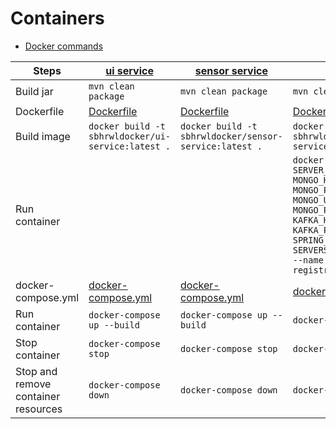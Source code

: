 # Containers
- [Docker commands](https://github.com/sbhrwl/system_design/blob/main/docs/deployment/containerisation/Docker/commands/README.md)

|Steps|[ui service](https://github.com/sbhrwl/microservices/blob/main/sensorregistration/sensor-registration/ui-service/README.md)|[sensor service](https://github.com/sbhrwl/microservices/blob/main/sensorregistration/sensor-registration/sensor-service/README.md)|[registration service](https://github.com/sbhrwl/microservices/blob/main/sensorregistration/sensor-registration/registration-service/README.md)|[notification service](https://github.com/sbhrwl/microservices/blob/main/sensorregistration/sensor-registration/notification-service/README.md)|
|-----|----------|--------------|--------------------|--------------------|
|Build jar|`mvn clean package`|`mvn clean package`|`mvn clean package`|`mvn clean package`|
|Dockerfile|[Dockerfile](https://github.com/sbhrwl/microservices/blob/main/sensorregistration/sensor-registration/ui-service/Dockerfile)|[Dockerfile](https://github.com/sbhrwl/microservices/blob/main/sensorregistration/sensor-registration/sensor-service/Dockerfile)|[Dockerfile](https://github.com/sbhrwl/microservices/blob/main/sensorregistration/sensor-registration/registration-service/Dockerfile)|[Dockerfile](https://github.com/sbhrwl/microservices/blob/main/sensorregistration/sensor-registration/notification-service/Dockerfile)|
|Build image|`docker build -t sbhrwldocker/ui-service:latest .`|`docker build -t sbhrwldocker/sensor-service:latest .`|`docker build -t sbhrwldocker/registration-service:latest .`|`docker build -t sbhrwldocker/notification-service:latest .`|
|Run container|||`docker run -p 9083:9083 -e SERVER_PORT=9083 -e MONGO_HOST=host.docker.internal -e MONGO_PORT=27017 -e MONGO_USERNAME=root -e MONGO_PASSWORD=root123 -e KAFKA_HOST=host.docker.internal -e KAFKA_PORT=29092 -e SPRING_KAFKA_CONSUMER_BOOTSTRAP-SERVERS=host.docker.internal:29092 --name registration-service registration-service:latest`|`docker run -p 9084:9084 -e SERVER_PORT=9084 --name notification-service notification-service:latest`|
|docker-compose.yml|[docker-compose.yml](https://github.com/sbhrwl/microservices/blob/main/sensorregistration/sensor-registration/ui-service/docker-compose.yml)|[docker-compose.yml](https://github.com/sbhrwl/microservices/blob/main/sensorregistration/sensor-registration/sensor-service/docker-compose.yml)|[docker-compose.yml](https://github.com/sbhrwl/microservices/blob/main/sensorregistration/sensor-registration/registration-service/docker-compose.yml)|[docker-compose.yml](https://github.com/sbhrwl/microservices/blob/main/sensorregistration/sensor-registration/notification-service/docker-compose.yml)|
|Run container|`docker-compose up --build`|`docker-compose up --build`|`docker-compose up --build`|`docker-compose up --build`|
|Stop container|`docker-compose stop`|`docker-compose stop`|`docker-compose stop`|`docker-compose stop`|
|Stop and remove container resources|`docker-compose down`|`docker-compose down`|`docker-compose down`|`docker-compose down`|
